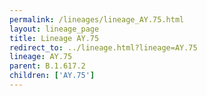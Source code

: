 ```yaml
---
permalink: /lineages/lineage_AY.75.html
layout: lineage_page
title: Lineage AY.75
redirect_to: ../lineage.html?lineage=AY.75
lineage: AY.75
parent: B.1.617.2
children: ['AY.75']
---
```

